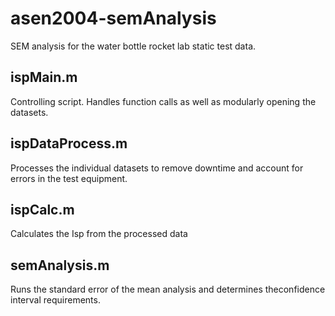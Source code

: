# asen2004-semAnalysis
SEM analysis for the water bottle rocket lab static test data.

## ispMain.m
Controlling script. Handles function calls as well as modularly opening the datasets.

## ispDataProcess.m
Processes the individual datasets to remove downtime and account for errors in the test equipment.

## ispCalc.m
Calculates the Isp from the processed data

## semAnalysis.m
Runs the standard error of the mean analysis and determines theconfidence interval requirements.

